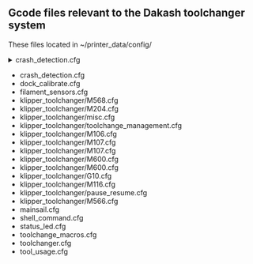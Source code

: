 
<h2>Gcode files relevant to the Dakash toolchanger system</h2>

These files located in ~/printer_data/config/

<details> <summary>crash_detection.cfg</summary> INTELLIGENT ERROR DETECTION
<details> <summary>VARIABLES_LIST</summary> ```gcode [gcode_macro VARIABLES_LIST] variable_tools:[0,1] variable_active_tool:-1 variable_tc_state:0 #-1:Error, 0: Operational variable_tc_error_code:0 # 0: No Error, 1: No Tool Attached to Carriage, 2: Tool Dock Failure, 3: Multiple Tools Attached variable_global_z_offset:0 variable_error_tools:[] variable_t0_used_in_print:0 variable_t1_used_in_print:0 variable_print_status:0 variable_current_layer:0 variable_current_bed_temp:0 variable_pause_type:0 # 0: No Error, 1:ToolChanger Error 2: Filament Error ``` </details> </details>

- crash_detection.cfg
- dock_calibrate.cfg
- filament_sensors.cfg
- klipper_toolchanger/M568.cfg
- klipper_toolchanger/M204.cfg
- klipper_toolchanger/misc.cfg
- klipper_toolchanger/toolchange_management.cfg
- klipper_toolchanger/M106.cfg
- klipper_toolchanger/M107.cfg
- klipper_toolchanger/M107.cfg
- klipper_toolchanger/M600.cfg
- klipper_toolchanger/M600.cfg
- klipper_toolchanger/G10.cfg
- klipper_toolchanger/M116.cfg
- klipper_toolchanger/pause_resume.cfg
- klipper_toolchanger/M566.cfg
- mainsail.cfg
- shell_command.cfg
- status_led.cfg
- toolchange_macros.cfg
- toolchanger.cfg
- tool_usage.cfg
